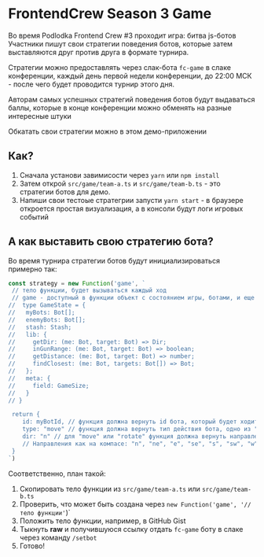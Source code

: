 # FrontendCrew Season 3 Game

Во время Podlodka Frontend Crew #3 проходит игра: битва js-ботов
Участники пишут свои стратегии поведения ботов, которые затем
выставляются друг против друга в формате турнира.

Стратегии можно предоставлять через слак-бота `fc-game` в слаке конференции, каждый день первой недели конференции, до 22:00 МСК - после чего будет проводится турнир этого дня.

Авторам самых успешных стратегий поведения ботов будут выдаваться баллы,
которые в конце конференции можно обменять на разные интересные штуки

Обкатать свои стратегии можно в этом демо-приложении

## Как?
1. Сначала установи завимисости через `yarn` или `npm install`
1. Затем открой `src/game/team-a.ts` и `src/game/team-b.ts` - это стратегии ботов для демо.
1. Напиши свои тестоые стратегрии запусти `yarn start` - в браузере откроется простая визуализация, а в консоли будут логи игровых событий

## А как выставить свою стратегию бота?
Во время турнира стратегии ботов будут инициализироваться примерно так:
```ts
const strategy = new Function('game', `
 // тело функции, будет вызываться каждый ход 
 // game - доступный в функции объект с состоянием игры, ботами, и еще кое-какими штуками
//  type GameState = {
//   myBots: Bot[];
//   enemyBots: Bot[];
//   stash: Stash;
//   lib: {
//     getDir: (me: Bot, target: Bot) => Dir;
//     inGunRange: (me: Bot, target: Bot) => boolean;
//     getDistance: (me: Bot, target: Bot) => number;
//     findClosest: (me: Bot, targets: Bot[]) => Bot;
//   };
//   meta: {
//     field: GameSize;
//   }
// }

 return {
    id: myBotId, // функция должна вернуть id бота, который будет ходить в этот раз
    type: "move" // функция должна вернуть тип действия бота, одно из "move" | "rotate" | "shoot",
    dir: "n" // для "move" или "rotate" функция должна вернуть направление
    // Направления как на компасе: "n", "ne", "e", "se", "s", "sw", "w", "nw"
 }
`)
```
Соответственно, план такой:
1. Скопировать тело функции из `src/game/team-a.ts` или `src/game/team-b.ts`
1. Проверить, что может быть создана через `new Function('game', '// тело функции'`)`
1. Положить тело функции, например, в GitHub Gist
1. Тыкнуть **raw** и получившуюся ссылку отдать `fc-game` боту в слаке через команду `/setbot`
1. Готово!

